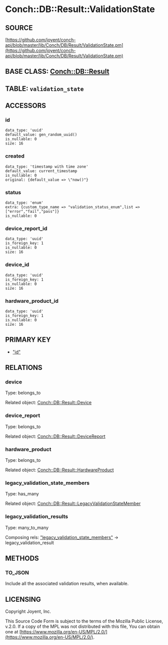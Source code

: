 # Conch::DB::Result::ValidationState

## SOURCE

[https://github.com/joyent/conch-api/blob/master/lib/Conch/DB/Result/ValidationState.pm](https://github.com/joyent/conch-api/blob/master/lib/Conch/DB/Result/ValidationState.pm)

## BASE CLASS: [Conch::DB::Result](../modules/Conch%3A%3ADB%3A%3AResult)

## TABLE: `validation_state`

## ACCESSORS

### id

```
data_type: 'uuid'
default_value: gen_random_uuid()
is_nullable: 0
size: 16
```

### created

```
data_type: 'timestamp with time zone'
default_value: current_timestamp
is_nullable: 0
original: {default_value => \"now()"}
```

### status

```
data_type: 'enum'
extra: {custom_type_name => "validation_status_enum",list => ["error","fail","pass"]}
is_nullable: 0
```

### device\_report\_id

```
data_type: 'uuid'
is_foreign_key: 1
is_nullable: 0
size: 16
```

### device\_id

```
data_type: 'uuid'
is_foreign_key: 1
is_nullable: 0
size: 16
```

### hardware\_product\_id

```
data_type: 'uuid'
is_foreign_key: 1
is_nullable: 0
size: 16
```

## PRIMARY KEY

- ["id"](#id)

## RELATIONS

### device

Type: belongs\_to

Related object: [Conch::DB::Result::Device](../modules/Conch%3A%3ADB%3A%3AResult%3A%3ADevice)

### device\_report

Type: belongs\_to

Related object: [Conch::DB::Result::DeviceReport](../modules/Conch%3A%3ADB%3A%3AResult%3A%3ADeviceReport)

### hardware\_product

Type: belongs\_to

Related object: [Conch::DB::Result::HardwareProduct](../modules/Conch%3A%3ADB%3A%3AResult%3A%3AHardwareProduct)

### legacy\_validation\_state\_members

Type: has\_many

Related object: [Conch::DB::Result::LegacyValidationStateMember](../modules/Conch%3A%3ADB%3A%3AResult%3A%3ALegacyValidationStateMember)

### legacy\_validation\_results

Type: many\_to\_many

Composing rels: ["legacy\_validation\_state\_members"](#legacy_validation_state_members) -> legacy\_validation\_result

## METHODS

### TO\_JSON

Include all the associated validation results, when available.

## LICENSING

Copyright Joyent, Inc.

This Source Code Form is subject to the terms of the Mozilla Public License,
v.2.0. If a copy of the MPL was not distributed with this file, You can obtain
one at [https://www.mozilla.org/en-US/MPL/2.0/](https://www.mozilla.org/en-US/MPL/2.0/).
